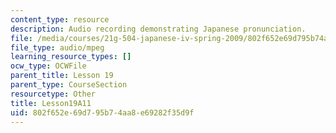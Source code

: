 ```yaml
---
content_type: resource
description: Audio recording demonstrating Japanese pronunciation.
file: /media/courses/21g-504-japanese-iv-spring-2009/802f652e69d795b74aa8e69282f35d9f_Lesson19A11.mp3
file_type: audio/mpeg
learning_resource_types: []
ocw_type: OCWFile
parent_title: Lesson 19
parent_type: CourseSection
resourcetype: Other
title: Lesson19A11
uid: 802f652e-69d7-95b7-4aa8-e69282f35d9f
---
```

